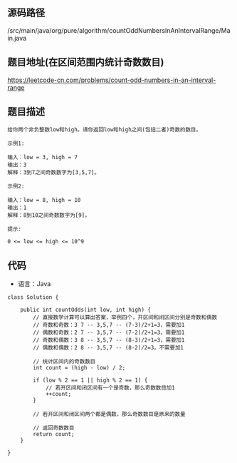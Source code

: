## 源码路径

/src/main/java/org/pure/algorithm/countOddNumbersInAnIntervalRange/Main.java

## 题目地址(在区间范围内统计奇数数目)

https://leetcode-cn.com/problems/count-odd-numbers-in-an-interval-range

## 题目描述

```
给你两个非负整数low和high。请你返回low和high之间(包括二者)奇数的数目。

示例1:

输入：low = 3, high = 7
输出：3
解释：3到7之间奇数数字为[3,5,7]。

示例2:

输入：low = 8, high = 10
输出：1
解释：8到10之间奇数数字为[9]。

提示:

0 <= low <= high <= 10^9
```

## 代码

- 语言：Java

```
class Solution {

    public int countOdds(int low, int high) {
        // 直接数学计算可以算出答案，举例四个，开区间和闭区间分别是奇数和偶数
        // 奇数和奇数：3 7 -- 3,5,7 -- (7-3)/2+1=3，需要加1
        // 偶数和奇数：2 7 -- 3,5,7 -- (7-2)/2+1=3，需要加1
        // 奇数和偶数：3 8 -- 3,5,7 -- (8-3)/2+1=3，需要加1
        // 偶数和偶数：2 8 -- 3,5,7 -- (8-2)/2=3，不需要加1

        // 统计区间内的奇数数目
        int count = (high - low) / 2;

        if (low % 2 == 1 || high % 2 == 1) {
            // 若开区间和闭区间有一个是奇数，那么奇数数目加1
            ++count;
        }

        // 若开区间和闭区间两个都是偶数，那么奇数数目是原来的数量

        // 返回奇数数目
        return count;
    }

}
```